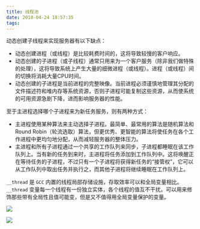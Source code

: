 ```yaml
---
title: 线程池
date: 2018-04-24 18:57:35
tags:
---
```


动态创建子线程来实现服务器有以下缺点：

* 动态创建进程（或线程）是比较耗费时间的，这将导致较慢的客户响应。
* 动态创建的子进程（或子线程）通常只用来为一个客户服务（除非我们做特殊的处理），这将导致系统上产生大量的细微进程（或线程）。进程（或线程）间的切换将消耗大量CPU时间。
* 动态创建的子进程是当前进程的完整映像。当前进程必须谨慎地管理其分配的文件描述符和堆内存等系统资源，否则子进程可能复制这些资源，从而使系统的可用资源急剧下降，进而影响服务器的性能。

至于主进程选择哪个子进程来为新任务服务，则有两种方式：

* 主进程使用某种算法来主动选择子进程。最简单、最常用的算法是随机算法和Round Robin（轮流选取）算法，但更优秀、更智能的算法将使任务在各个工作进程中更均匀地分配，从而减轻服务器的整体压力。
* 主进程和所有子进程通过一个共享的工作队列来同步，子进程都睡眠在该工作队列上。当有新的任务到来时，主进程将任务添加到工作队列中。这将唤醒正在等待任务的子进程，不过只有一个子进程将获得新任务的“接管权”，它可以从工作队列中取出任务并执行之，而其他子进程将继续睡眠在工作队列上。


`__thread` 是 `GCC` 内置的线程局部存储设施，存取效率可以和全局变量相比。`__thread` 变量每一个线程有一份独立实体，各个线程的值互不干扰。可以用来修饰那些带有全局性且值可能变，但是又不值得用全局变量保护的变量。

![](/images/thread_pool/15300252206086.jpg)


![](/images/thread_pool/15300254931346.jpg)


